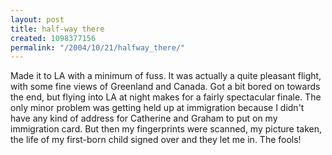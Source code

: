 ```yaml
---
layout: post
title: half-way there
created: 1098377156
permalink: "/2004/10/21/halfway_there/"
---
```

Made it to LA with a minimum of fuss.  It was actually a quite pleasant flight, with some fine views of Greenland and Canada.  Got a bit bored on towards the end, but flying into LA at night makes for a fairly spectacular finale.  The only minor problem was getting held up at immigration because I didn't have any kind of address for Catherine and Graham to put on my immigration card.  But then my fingerprints were scanned, my picture taken, the life of my first-born child signed over and they let me in.  The fools!
<!--break-->
